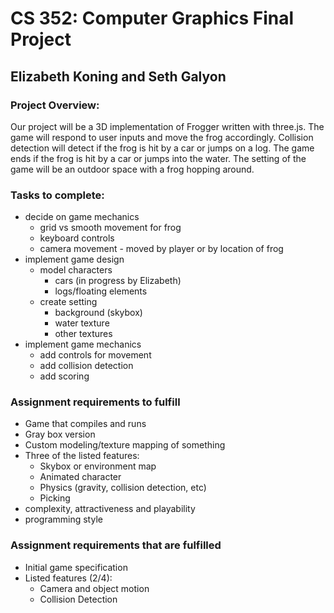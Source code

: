# CS 352: Computer Graphics Final Project

## Elizabeth Koning and Seth Galyon

### Project Overview:

Our project will be a 3D implementation of Frogger written with three.js. The game will respond to user inputs and move the frog accordingly. Collision detection will detect if the frog is hit by a car or jumps on a log. The game ends if the frog is hit by a car or jumps into the water. The setting of the game will be an outdoor space with a frog hopping around.

### Tasks to complete:

- decide on game mechanics
	- grid vs smooth movement for frog
	- keyboard controls
	- camera movement - moved by player or by location of frog
- implement game design
	- model characters
		- cars (in progress by Elizabeth)
		- logs/floating elements
	- create setting
		- background (skybox)
		- water texture
		- other textures
- implement game mechanics
	- add controls for movement
	- add collision detection
	- add scoring

### Assignment requirements to fulfill

- Game that compiles and runs
- Gray box version
- Custom modeling/texture mapping of something
- Three of the listed features:
	- Skybox or environment map
	- Animated character
	- Physics (gravity, collision detection, etc)
	- Picking
- complexity, attractiveness and playability
- programming style

### Assignment requirements that are fulfilled

- Initial game specification
- Listed features (2/4):
	- Camera and object motion
	- Collision Detection
